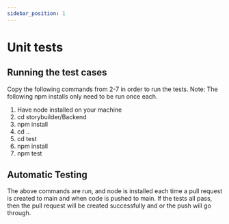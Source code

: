 ```yaml
---
sidebar_position: 1
---
```

# Unit tests
## Running the test cases
Copy the following commands from 2-7 in order to run the tests.
Note: The following npm installs only need to be run once each.
1. Have node installed on your machine
2. cd storybuilder/Backend
3. npm install
4. cd ..
5. cd test
6. npm install
7. npm test

## Automatic Testing
The above commands are run, and node is installed each time a pull request is created to main and when code is pushed to main. If the tests all pass, then the pull request will be created successfully and or the push will go through. 
